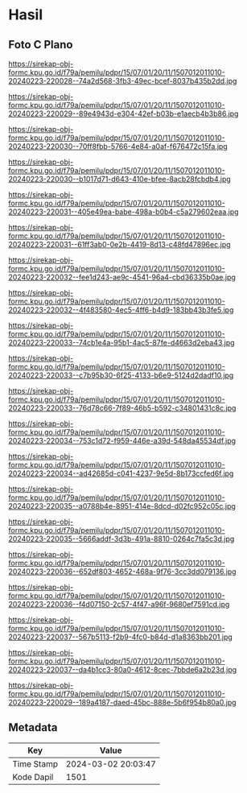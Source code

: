 # Hasil

## Foto C Plano

https://sirekap-obj-formc.kpu.go.id/f79a/pemilu/pdpr/15/07/01/20/11/1507012011010-20240223-220028--74a2d568-3fb3-49ec-bcef-8037b435b2dd.jpg

https://sirekap-obj-formc.kpu.go.id/f79a/pemilu/pdpr/15/07/01/20/11/1507012011010-20240223-220029--89e4943d-e304-42ef-b03b-e1aecb4b3b86.jpg

https://sirekap-obj-formc.kpu.go.id/f79a/pemilu/pdpr/15/07/01/20/11/1507012011010-20240223-220030--70ff8fbb-5766-4e84-a0af-f676472c15fa.jpg

https://sirekap-obj-formc.kpu.go.id/f79a/pemilu/pdpr/15/07/01/20/11/1507012011010-20240223-220030--b1017d71-d643-410e-bfee-8acb28fcbdb4.jpg

https://sirekap-obj-formc.kpu.go.id/f79a/pemilu/pdpr/15/07/01/20/11/1507012011010-20240223-220031--405e49ea-babe-498a-b0b4-c5a279602eaa.jpg

https://sirekap-obj-formc.kpu.go.id/f79a/pemilu/pdpr/15/07/01/20/11/1507012011010-20240223-220031--61ff3ab0-0e2b-4419-8d13-c48fd47896ec.jpg

https://sirekap-obj-formc.kpu.go.id/f79a/pemilu/pdpr/15/07/01/20/11/1507012011010-20240223-220032--fee1d243-ae9c-4541-96a4-cbd36335b0ae.jpg

https://sirekap-obj-formc.kpu.go.id/f79a/pemilu/pdpr/15/07/01/20/11/1507012011010-20240223-220032--4f483580-4ec5-4ff6-b4d9-183bb43b3fe5.jpg

https://sirekap-obj-formc.kpu.go.id/f79a/pemilu/pdpr/15/07/01/20/11/1507012011010-20240223-220033--74cb1e4a-95b1-4ac5-87fe-d4663d2eba43.jpg

https://sirekap-obj-formc.kpu.go.id/f79a/pemilu/pdpr/15/07/01/20/11/1507012011010-20240223-220033--c7b95b30-6f25-4133-b6e9-5124d2dadf10.jpg

https://sirekap-obj-formc.kpu.go.id/f79a/pemilu/pdpr/15/07/01/20/11/1507012011010-20240223-220033--76d78c66-7f89-46b5-b592-c34801431c8c.jpg

https://sirekap-obj-formc.kpu.go.id/f79a/pemilu/pdpr/15/07/01/20/11/1507012011010-20240223-220034--753c1d72-f959-446e-a39d-548da45534df.jpg

https://sirekap-obj-formc.kpu.go.id/f79a/pemilu/pdpr/15/07/01/20/11/1507012011010-20240223-220034--ad42685d-c041-4237-9e5d-8b173ccfed6f.jpg

https://sirekap-obj-formc.kpu.go.id/f79a/pemilu/pdpr/15/07/01/20/11/1507012011010-20240223-220035--a0788b4e-8951-414e-8dcd-d02fc952c05c.jpg

https://sirekap-obj-formc.kpu.go.id/f79a/pemilu/pdpr/15/07/01/20/11/1507012011010-20240223-220035--5666addf-3d3b-491a-8810-0264c7fa5c3d.jpg

https://sirekap-obj-formc.kpu.go.id/f79a/pemilu/pdpr/15/07/01/20/11/1507012011010-20240223-220036--652df803-4652-468a-9f76-3cc3dd079136.jpg

https://sirekap-obj-formc.kpu.go.id/f79a/pemilu/pdpr/15/07/01/20/11/1507012011010-20240223-220036--f4d07150-2c57-4f47-a96f-9680ef7591cd.jpg

https://sirekap-obj-formc.kpu.go.id/f79a/pemilu/pdpr/15/07/01/20/11/1507012011010-20240223-220037--567b5113-f2b9-4fc0-b84d-d1a8363bb201.jpg

https://sirekap-obj-formc.kpu.go.id/f79a/pemilu/pdpr/15/07/01/20/11/1507012011010-20240223-220037--da4b1cc3-80a0-4612-8cec-7bbde6a2b23d.jpg

https://sirekap-obj-formc.kpu.go.id/f79a/pemilu/pdpr/15/07/01/20/11/1507012011010-20240223-220029--189a4187-daed-45bc-888e-5b6f954b80a0.jpg


## Metadata

| Key        | Value               |
| ---------- | ------------------- |
| Time Stamp | 2024-03-02 20:03:47 |
| Kode Dapil | 1501                |



